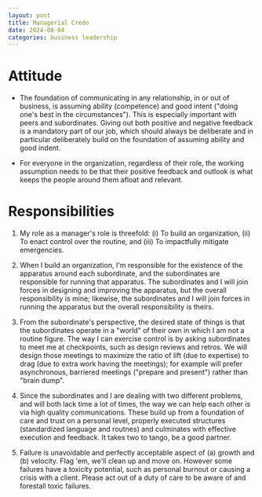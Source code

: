 ```yaml
---
layout: post
title: Managerial Credo
date: 2024-08-04
categories: business leadership
---
```


# Attitude
- The foundation of communicating in any relationship, in or out of business, is assuming ability (competence) and good intent ("doing one's best in the circumstances"). This is especially important with peers and subordinates. Giving out both positive and negative feedback is a mandatory part of our job, which should always be deliberate and in particular deliberately build on the foundation of assuming ability and good indent.

- For everyone in the organization, regardless of their role, the working assumption needs to be that their positive feedback and outlook is what keeps the people around them afloat and relevant.

# Responsibilities
1. My role as a manager's role is threefold: (i) To build an organization, (ii) To enact control over the routine, and (iii) To impactfully mitigate emergencies.

2. When I build an organization, I'm responsible for the existence of the apparatus around each subordinate, and the subordinates are responsible for running that apparatus. The subordinates and I will join forces in designing and improving the apparatus, but the overall responsibility is mine; likewise, the subordinates and I will join forces in running the apparatus but the overall responsibility is theirs.

3. From the subordinate's perspective, the desired state of things is that the subordinates operate in a "world" of their own in which I am not a routine figure. The way I can exercise control is by asking subordinates to meet me at checkpoints, such as design reviews and retros. We will design those meetings to maximize the ratio of lift (due to expertise) to drag (due to extra work having the meetings); for example will prefer asynchronous, barriered meetings ("prepare and present") rather than "brain dump".

4. Since the subordinates and I are dealing with two different problems, and will both lack time a lot of times, the way we can help each other is via high quality communications. These build up from a foundation of care and trust on a personal level, properly executed structures (standardized language and routnes) and culminates with effective execution and feedback. It takes two to tango, be a good partner.
  
5. Failure is unavoidable and perfectly acceptable aspect of (a) growth and (b) velocity. Flag 'em, we'll clean up and move on. However some failures have a toxicity potential, such as personal burnout or causing a crisis with a client. Please act out of a duty of care to be aware of and forestall toxic failures.
